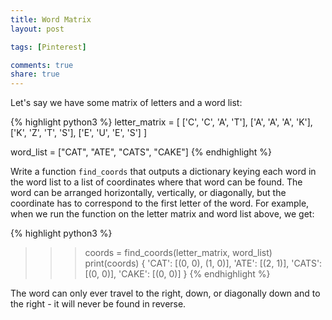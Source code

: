 ```yaml
---
title: Word Matrix
layout: post

tags: [Pinterest]

comments: true
share: true
---
```


Let's say we have some matrix of letters and a word list:

{% highlight python3 %}
letter_matrix = [
    ['C', 'C', 'A', 'T'], 
    ['A', 'A', 'A', 'K'], 
    ['K', 'Z', 'T', 'S'], 
    ['E', 'U', 'E', 'S']
]

word_list = ["CAT", "ATE", "CATS", "CAKE"]
{% endhighlight %}

Write a function `find_coords` that outputs a dictionary keying each word in the word list to a list of coordinates where that word can be found. The word can be arranged horizontally, vertically, or diagonally, but the coordinate has to correspond to the first letter of the word. For example, when we run the function on the letter matrix and word list above, we get:

{% highlight python3 %}
>>> coords = find_coords(letter_matrix, word_list)
>>> print(coords)
{
    'CAT': [(0, 0), (1, 0)], 
    'ATE': [(2, 1)], 
    'CATS': [(0, 0)], 
    'CAKE': [(0, 0)]
}
{% endhighlight %}

The word can only ever travel to the right, down, or diagonally down and to the right - it will never be found in reverse.